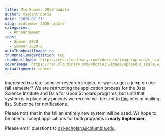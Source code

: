 ```yaml
---
title: Mid-Summer 2020 Update
author: Vincent Dorie
date: '2020-07-21'
slug: midsummer-2020-update
categories:
  - Announcement
tags:
  - Summer 2020
  - Summer 2020-2
autoThumbnailImage: no
thumbnailImagePosition: top
thumbnailImage: https://res.cloudinary.com/vdoriecu/image/upload/c_scale,w_720/v1595370061/CU-bk2_az2o4e.png
coverImage: https://res.cloudinary.com/vdoriecu/image/upload/c_scale,w_800/v1595370061/CU-bk2_az2o4e.png
metaAlignment: center
---
```


Interested in a late-summer research project, or want to get a jump on the fall semester? We are restructing the application process for the Data Science Institute and Data for Good Scholars programs, but until that system is in place any projects we receive will be sent to [this](https://lists.columbia.edu/mailman/listinfo/dsi-2020summerresearch) interim mailing list. Subscribe for notifications.

<!--more-->

Please note that in the fall an entirely new system will be used. We hope to be able to accept applications for both programs in **early September**.

Please email questions to <dsi-scholars@columbia.edu>.
